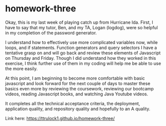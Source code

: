 # homework-three
Okay, this is my last week of playing catch up from Hurricane Ida. First, I have to say that my tutor, Ben, and my TA, Logan (logdog), were so helpful in my completion of the password generator. 

I understand how to effectively use more complicated variables now, while loops, and if statements. Function generators and query selectors I have a tentative grasp on and will go back and review these elements of Javascript on Thursday and Friday. Though I did understand how they worked in this exercise, I think further use of them in my coding will help me be able to use the more easily.

At this point, I am beginning to become more comfortable with basic javascript and look forward for the next couple of days to master these basics even more by reviewing the coursework, reviewing our bootcamp videos, reading Javascript books, and watching Java Youtube videos.

It completes all the technical acceptance criteria, the deployment, application quality, and repository quality and hopefully to an A quality.

Link here: https://ttrulock1.github.io/homework-three/

